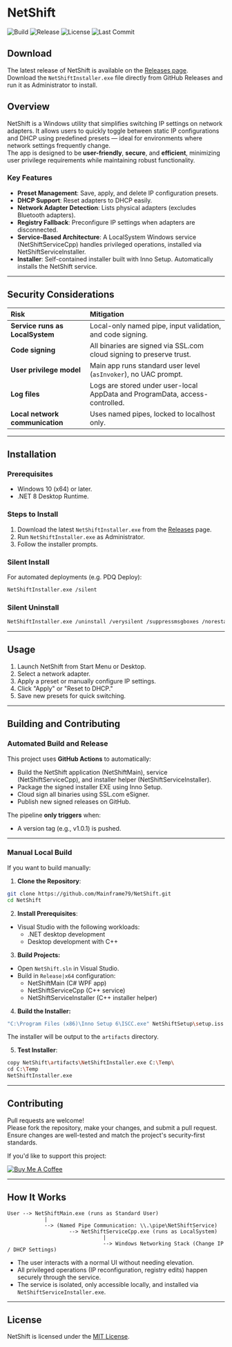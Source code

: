 # NetShift

![Build](https://img.shields.io/github/actions/workflow/status/Mainframe79/NetShift/deploy.yml?event=push)
![Release](https://img.shields.io/github/v/release/Mainframe79/NetShift)
![License](https://img.shields.io/github/license/Mainframe79/NetShift)
![Last Commit](https://img.shields.io/github/last-commit/Mainframe79/NetShift)

## Download
The latest release of NetShift is available on the [Releases page](https://github.com/LazerPanth3r/NetShift/releases).  
Download the `NetShiftInstaller.exe` file directly from GitHub Releases and run it as Administrator to install.

## Overview

NetShift is a Windows utility that simplifies switching IP settings on network adapters. It allows users to quickly toggle between static IP configurations and DHCP using predefined presets — ideal for environments where network settings frequently change.  
The app is designed to be **user-friendly**, **secure**, and **efficient**, minimizing user privilege requirements while maintaining robust functionality.

### Key Features
- **Preset Management**: Save, apply, and delete IP configuration presets.
- **DHCP Support**: Reset adapters to DHCP easily.
- **Network Adapter Detection**: Lists physical adapters (excludes Bluetooth adapters).
- **Registry Fallback**: Preconfigure IP settings when adapters are disconnected.
- **Service-Based Architecture**: A LocalSystem Windows service (NetShiftServiceCpp) handles privileged operations, installed via NetShiftServiceInstaller.
- **Installer**: Self-contained installer built with Inno Setup. Automatically installs the NetShift service.

---

## Security Considerations

| Risk | Mitigation |
|:-----|:-----------|
| **Service runs as LocalSystem** | Local-only named pipe, input validation, and code signing. |
| **Code signing** | All binaries are signed via SSL.com cloud signing to preserve trust. |
| **User privilege model** | Main app runs standard user level (`asInvoker`), no UAC prompt. |
| **Log files** | Logs are stored under user-local AppData and ProgramData, access-controlled. |
| **Local network communication** | Uses named pipes, locked to localhost only. |

---

## Installation

### Prerequisites
- Windows 10 (x64) or later.
- .NET 8 Desktop Runtime.

### Steps to Install
1. Download the latest `NetShiftInstaller.exe` from the [Releases](https://github.com/LazerPanth3r/NetShift-Public/releases) page.
2. Run `NetShiftInstaller.exe` as Administrator.
3. Follow the installer prompts.

### Silent Install
For automated deployments (e.g. PDQ Deploy):

```bash
NetShiftInstaller.exe /silent
```

### Silent Uninstall

```bash
NetShiftInstaller.exe /uninstall /verysilent /suppressmsgboxes /norestart
```

---

## Usage
1. Launch NetShift from Start Menu or Desktop.
2. Select a network adapter.
3. Apply a preset or manually configure IP settings.
4. Click "Apply" or "Reset to DHCP."
5. Save new presets for quick switching.

---

## Building and Contributing

### Automated Build and Release

This project uses **GitHub Actions** to automatically:
- Build the NetShift application (NetShiftMain), service (NetShiftServiceCpp), and installer helper (NetShiftServiceInstaller).
- Package the signed installer EXE using Inno Setup.
- Cloud sign all binaries using SSL.com eSigner.
- Publish new signed releases on GitHub.

The pipeline **only triggers** when:
- A version tag (e.g., v1.0.1) is pushed.

---

### Manual Local Build

If you want to build manually:

1. **Clone the Repository**:

```bash
git clone https://github.com/Mainframe79/NetShift.git
cd NetShift
```

2. **Install Prerequisites**:
- Visual Studio with the following workloads:
  - .NET desktop development
  - Desktop development with C++

3. **Build Projects:**
- Open `NetShift.sln` in Visual Studio.
- Build in `Release|x64` configuration:
  - NetShiftMain (C# WPF app)
  - NetShiftServiceCpp (C++ service)
  - NetShiftServiceInstaller (C++ installer helper)

4. **Build the Installer:**
```bash
"C:\Program Files (x86)\Inno Setup 6\ISCC.exe" NetShiftSetup\setup.iss /DMyAppVersion="1.0.0"
```
The installer will be output to the `artifacts` directory.

5. **Test Installer**:
```bash
copy NetShift\artifacts\NetShiftInstaller.exe C:\Temp\
cd C:\Temp
NetShiftInstaller.exe
```

---

## Contributing
Pull requests are welcome!  
Please fork the repository, make your changes, and submit a pull request.  
Ensure changes are well-tested and match the project's security-first standards.

If you'd like to support this project:

[![Buy Me A Coffee](https://cdn.buymeacoffee.com/buttons/default-orange.png)](https://www.buymeacoffee.com/Mainframe79)

---

## How It Works

```text
User --> NetShiftMain.exe (runs as Standard User)
            |
            --> (Named Pipe Communication: \\.\pipe\NetShiftService)
                    --> NetShiftServiceCpp.exe (runs as LocalSystem)
                               |
                               --> Windows Networking Stack (Change IP / DHCP Settings)
```

- The user interacts with a normal UI without needing elevation.
- All privileged operations (IP reconfiguration, registry edits) happen securely through the service.
- The service is isolated, only accessible locally, and installed via `NetShiftServiceInstaller.exe`.

---

## License
NetShift is licensed under the [MIT License](LICENSE).

